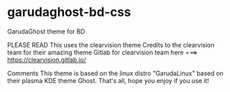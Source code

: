 # garudaghost-bd-css
GarudaGhost theme for BD


PLEASE READ
This uses the clearvision theme
Credits to the clearvision team for their amazing theme
Gitlab for clearvision team here ===> https://clearvision.gitlab.io/


Comments
This theme is based on the linux distro "GarudaLinux" based on their plasma KDE theme Ghost.
That's all, hope you enjoy if you use it!
